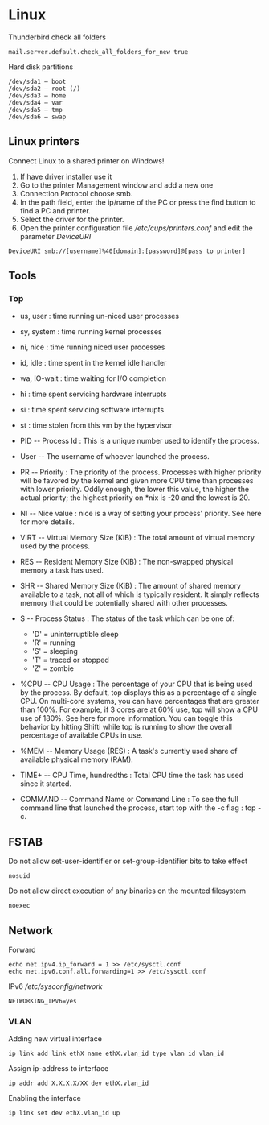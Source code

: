 # Linux

Thunderbird check all folders
```
mail.server.default.check_all_folders_for_new true
```

Hard disk partitions
```
/dev/sda1 — boot
/dev/sda2 — root (/)
/dev/sda3 — home
/dev/sda4 — var
/dev/sda5 — tmp
/dev/sda6 — swap
```

## Linux printers

Connect Linux to a shared printer on Windows!

1. If have driver installer use it
2. Go to the printer Management window and add a new one
3. Connection Protocol choose smb.
4. In the path field, enter the ip/name of the PC or press the find button to find a PC and printer.
5. Select the driver for the printer.
6. Open the printer configuration file
_/etc/cups/printers.conf_
and edit the parameter _DeviceURI_
```
DeviceURI smb://[username]%40[domain]:[password]@[pass to printer]
```

## Tools
### Top

* us, user    : time running un-niced user processes
* sy, system  : time running kernel processes
* ni, nice    : time running niced user processes
* id, idle    : time spent in the kernel idle handler
* wa, IO-wait : time waiting for I/O completion
* hi : time spent servicing hardware interrupts
* si : time spent servicing software interrupts
* st : time stolen from this vm by the hypervisor


* PID -- Process Id : This is a unique number used to identify the process.
* User -- The username of whoever launched the process.
* PR -- Priority : The priority of the process. Processes with higher priority will be favored by the kernel and given more CPU time than processes with lower priority. Oddly enough, the lower this value, the higher the actual priority; the highest priority on \*nix is -20 and the lowest is 20.
* NI -- Nice value : nice is a way of setting your process' priority. See here for more details.
* VIRT -- Virtual Memory Size (KiB) : The total amount of virtual memory used by the process.
* RES -- Resident Memory Size (KiB) : The non-swapped physical memory a task has used.
* SHR -- Shared Memory Size (KiB) : The amount of shared memory available to a task, not all of which is typically resident. It simply reflects memory that could be potentially shared with other processes.
* S -- Process Status : The status of the task which can be one of:
  * 'D' = uninterruptible sleep
  * 'R' = running
  * 'S' = sleeping
  * 'T' = traced or stopped
  * 'Z' = zombie

* %CPU -- CPU Usage : The percentage of your CPU that is being used by the process. By default, top displays this as a percentage of a single CPU. On multi-core systems, you can have percentages that are greater than 100%. For example, if 3 cores are at 60% use, top will show a CPU use of 180%. See here for more information. You can toggle this behavior by hitting Shifti while top is running to show the overall percentage of available CPUs in use.
* %MEM -- Memory Usage (RES) : A task's currently used share of available physical memory (RAM).
* TIME+ -- CPU Time, hundredths : Total CPU time the task has used since it started.
* COMMAND -- Command Name or Command Line : To see the full command line that launched the process, start top with the -c flag : top -c.

## FSTAB

Do not allow set-user-identifier or set-group-identifier bits to take effect
```
nosuid
```

Do not allow direct execution of any binaries on the mounted filesystem
```
noexec
```

## Network

Forward
```
echo net.ipv4.ip_forward = 1 >> /etc/sysctl.conf
echo net.ipv6.conf.all.forwarding=1 >> /etc/sysctl.conf
```

IPv6
_/etc/sysconfig/network_
```
NETWORKING_IPV6=yes
```

### VLAN

Adding new virtual interface
```
ip link add link ethX name ethX.vlan_id type vlan id vlan_id
```

Assign ip-address to interface
```
ip addr add X.X.X.X/XX dev ethX.vlan_id
```

Enabling the interface
```
ip link set dev ethX.vlan_id up
```
